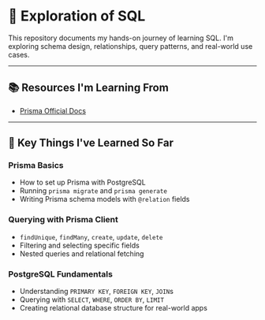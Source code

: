 # 🧠 Exploration of SQL

This repository documents my hands-on journey of learning SQL. I'm exploring schema design, relationships, query patterns, and real-world use cases.

---

## 📚 Resources I'm Learning From

- [Prisma Official Docs](https://www.prisma.io/docs)

---

## 🚀 Key Things I've Learned So Far

### Prisma Basics
- How to set up Prisma with PostgreSQL
- Running `prisma migrate` and `prisma generate`
- Writing Prisma schema models with `@relation` fields

### Querying with Prisma Client
- `findUnique`, `findMany`, `create`, `update`, `delete`  
- Filtering and selecting specific fields  
- Nested queries and relational fetching

### PostgreSQL Fundamentals
- Understanding `PRIMARY KEY`, `FOREIGN KEY`, `JOIN`s  
- Querying with `SELECT`, `WHERE`, `ORDER BY`, `LIMIT`
- Creating relational database structure for real-world apps

